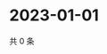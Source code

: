 # 2023-01-01

共 0 条

<!-- BEGIN WEIBO -->
<!-- 最后更新时间 Sun Jan 01 2023 12:16:30 GMT+0800 (China Standard Time) -->

<!-- END WEIBO -->
